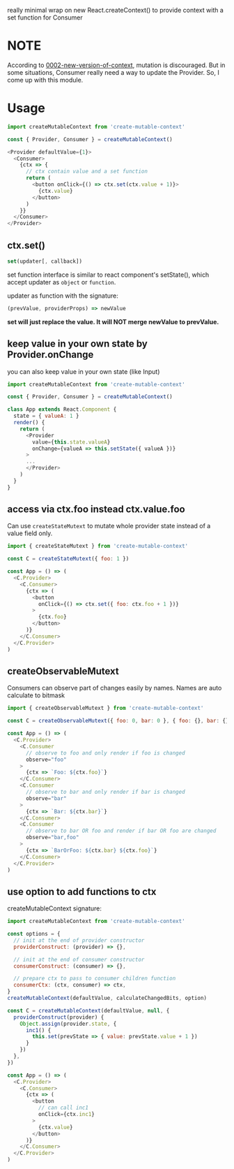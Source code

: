 really minimal wrap on new React.createContext() to provide context with a set function for Consumer



# NOTE

According to [0002-new-version-of-context](https://github.com/reactjs/rfcs/blob/master/text/0002-new-version-of-context.md#relies-on-strict-comparison-of-context-values), mutation is discouraged. But in some situations, Consumer really need a way to update the Provider. So, I come up with this module.



# Usage

```js
import createMutableContext from 'create-mutable-context'

const { Provider, Consumer } = createMutableContext()

<Provider defaultValue={1}>
  <Consumer>
    {ctx => {
      // ctx contain value and a set function
      return (
        <button onClick={() => ctx.set(ctx.value + 1)}>
          {ctx.value}
        </button>
      )
    }}
  </Consumer>
</Provider>
```



## ctx.set()

```js
set(updater[, callback])
```

set function interface is similar to react component's setState(), which accept updater as `object` or `function`.

updater as function with the signature:
```js
(prevValue, providerProps) => newValue
```

**set will just replace the value. It will NOT merge newValue to prevValue.**



## keep value in your own state by Provider.onChange

you can also keep value in your own state (like Input)

```js
import createMutableContext from 'create-mutable-context'

const { Provider, Consumer } = createMutableContext()

class App extends React.Component {
  state = { valueA: 1 }
  render() {
    return (
      <Provider
        value={this.state.valueA}
        onChange={valueA => this.setState({ valueA })}
      >
      ...
      </Provider>
    )
  }
}
```


## access via ctx.foo instead ctx.value.foo

Can use `createStateMutext` to mutate whole provider state instead of a value field only.

```js
import { createStateMutext } from 'create-mutable-context'

const C = createStateMutext({ foo: 1 })

const App = () => (
  <C.Provider>
    <C.Consumer>
      {ctx => (
        <button
          onClick={() => ctx.set({ foo: ctx.foo + 1 })}
        >
          {ctx.foo}
        </button>
      )}
    </C.Consumer>
  </C.Provider>
)
```


## createObservableMutext

Consumers can observe part of changes easily by names. Names are auto calculate to bitmask

```js
import { createObservableMutext } from 'create-mutable-context'

const C = createObservableMutext({ foo: 0, bar: 0 }, { foo: {}, bar: {} })

const App = () => (
  <C.Provider>
    <C.Consumer
      // observe to foo and only render if foo is changed
      observe="foo"
    >
      {ctx => `Foo: ${ctx.foo}`}
    </C.Consumer>
    <C.Consumer
      // observe to bar and only render if bar is changed
      observe="bar"
    >
      {ctx => `Bar: ${ctx.bar}`}
    </C.Consumer>
    <C.Consumer
      // observe to bar OR foo and render if bar OR foo are changed
      observe="bar,foo"
    >
      {ctx => `BarOrFoo: ${ctx.bar} ${ctx.foo}`}
    </C.Consumer>
  </C.Provider>
)
```


## use option to add functions to ctx

createMutableContext signature:
```js
import createMutableContext from 'create-mutable-context'

const options = {
  // init at the end of provider constructor
  providerConstruct: (provider) => {},

  // init at the end of consumer constructor
  consumerConstruct: (consumer) => {},

  // prepare ctx to pass to consumer children function
  consumerCtx: (ctx, consumer) => ctx,
}
createMutableContext(defaultValue, calculateChangedBits, option)

const C = createMutableContext(defaultValue, null, {
  providerConstruct(provider) {
    Object.assign(provider.state, {
      inc1() {
        this.set(prevState => { value: prevState.value + 1 })
      }
    })
  },  
})

const App = () => (
  <C.Provider>
    <C.Consumer>
      {ctx => (
        <button
          // can call inc1
          onClick={ctx.inc1}
        >
          {ctx.value}
        </button>
      )}
    </C.Consumer>
  </C.Provider>
)
```
